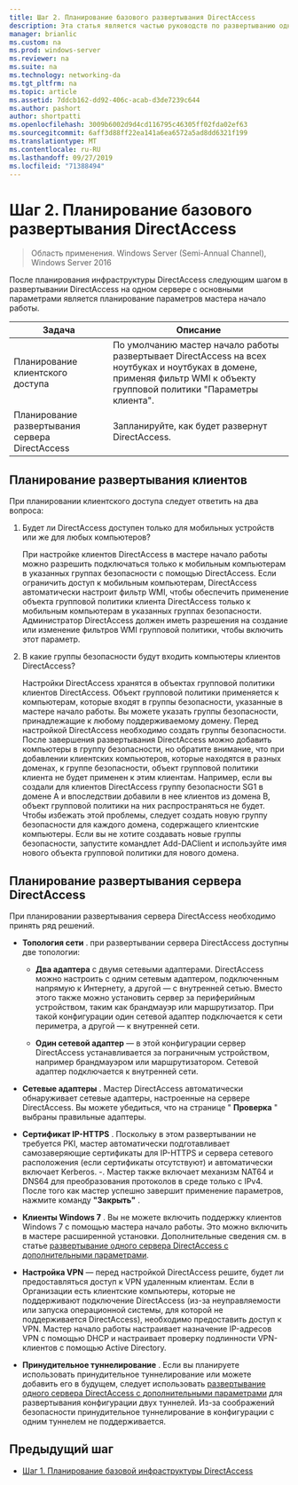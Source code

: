 ```yaml
---
title: Шаг 2. Планирование базового развертывания DirectAccess
description: Эта статья является частью руководств по развертыванию одного сервера DirectAccess с помощью мастера начало работы для Windows Server 2016.
manager: brianlic
ms.custom: na
ms.prod: windows-server
ms.reviewer: na
ms.suite: na
ms.technology: networking-da
ms.tgt_pltfrm: na
ms.topic: article
ms.assetid: 7ddcb162-dd92-406c-acab-d3de7239c644
ms.author: pashort
author: shortpatti
ms.openlocfilehash: 3009b6002d9d4cd116795c46305ff02fda02ef63
ms.sourcegitcommit: 6aff3d88ff22ea141a6ea6572a5ad8dd6321f199
ms.translationtype: MT
ms.contentlocale: ru-RU
ms.lasthandoff: 09/27/2019
ms.locfileid: "71388494"
---
```

# <a name="step-2-plan-the-basic-directaccess-deployment"></a>Шаг 2. Планирование базового развертывания DirectAccess

>Область применения. Windows Server (Semi-Annual Channel), Windows Server 2016

После планирования инфраструктуры DirectAccess следующим шагом в развертывании DirectAccess на одном сервере с основными параметрами является планирование параметров мастера начало работы.  
  
|Задача|Описание|  
|----|--------|  
|Планирование клиентского доступа|По умолчанию мастер начало работы развертывает DirectAccess на всех ноутбуках и ноутбуках в домене, применяя фильтр WMI к объекту групповой политики "Параметры клиента".|  
|Планирование развертывания сервера DirectAccess|Запланируйте, как будет развернут DirectAccess.|  
  
## <a name="bkmk_2_1_client"></a>Планирование развертывания клиентов  
При планировании клиентского доступа следует ответить на два вопроса:  
  
1.  Будет ли DirectAccess доступен только для мобильных устройств или же для любых компьютеров?  
  
    При настройке клиентов DirectAccess в мастере начало работы можно разрешить подключаться только к мобильным компьютерам в указанных группах безопасности с помощью DirectAccess. Если ограничить доступ к мобильным компьютерам, DirectAccess автоматически настроит фильтр WMI, чтобы обеспечить применение объекта групповой политики клиента DirectAccess только к мобильным компьютерам в указанных группах безопасности. Администратор DirectAccess должен иметь разрешения на создание или изменение фильтров WMI групповой политики, чтобы включить этот параметр.  
  
2.  В какие группы безопасности будут входить компьютеры клиентов DirectAccess?  
  
    Настройки DirectAccess хранятся в объектах групповой политики клиентов DirectAccess. Объект групповой политики применяется к компьютерам, которые входят в группы безопасности, указанные в мастере начало работы. Вы можете указать группы безопасности, принадлежащие к любому поддерживаемому домену. Перед настройкой DirectAccess необходимо создать группы безопасности. После завершения развертывания DirectAccess можно добавить компьютеры в группу безопасности, но обратите внимание, что при добавлении клиентских компьютеров, которые находятся в разных доменах, к группе безопасности, объект групповой политики клиента не будет применен к этим клиентам. Например, если вы создали для клиентов DirectAccess группу безопасности SG1 в домене A и впоследствии добавили в нее клиентов из домена B, объект групповой политики на них распространяться не будет. Чтобы избежать этой проблемы, следует создать новую группу безопасности для каждого домена, содержащего клиентские компьютеры. Если вы не хотите создавать новые группы безопасности, запустите командлет Add-DAClient и используйте имя нового объекта групповой политики для нового домена.  
  
## <a name="bkmk_2_2_server"></a>Планирование развертывания сервера DirectAccess  
При планировании развертывания сервера DirectAccess необходимо принять ряд решений.  
  
-   **Топология сети** . при развертывании сервера DirectAccess доступны две топологии:  
  
    -   **Два адаптера** с двумя сетевыми адаптерами. DirectAccess можно настроить с одним сетевым адаптером, подключенным напрямую к Интернету, а другой — с внутренней сетью. Вместо этого также можно установить сервер за периферийным устройством, таким как брандмауэр или маршрутизатор. При такой конфигурации один сетевой адаптер подключается к сети периметра, а другой — к внутренней сети.  
  
    -   **Один сетевой адаптер** — в этой конфигурации сервер DirectAccess устанавливается за пограничным устройством, например брандмауэром или маршрутизатором. Сетевой адаптер подключается к внутренней сети.  
  
-   **Сетевые адаптеры** . Мастер DirectAccess автоматически обнаруживает сетевые адаптеры, настроенные на сервере DirectAccess. Вы можете убедиться, что на странице " **Проверка** " выбраны правильные адаптеры.  
  
-   **Сертификат IP-HTTPS** . Поскольку в этом развертывании не требуется PKI, мастер автоматически подготавливает самозаверяющие сертификаты для IP-HTTPS и сервера сетевого расположения (если сертификаты отсутствуют) и автоматически включает Kerberos. -. Мастер также включает механизм NAT64 и DNS64 для преобразования протоколов в среде только с IPv4. После того как мастер успешно завершит применение параметров, нажмите команду **"Закрыть"** .  
  
-   **Клиенты Windows 7** . Вы не можете включить поддержку клиентов Windows 7 с помощью мастера начало работы. Это можно включить в мастере расширенной установки. Дополнительные сведения см. в статье [развертывание одного сервера DirectAccess с дополнительными параметрами](../single-server-advanced/Deploy-a-Single-DirectAccess-Server-with-Advanced-Settings.md).  
  
-   **Настройка VPN** — перед настройкой DirectAccess решите, будет ли предоставляться доступ к VPN удаленным клиентам. Если в Организации есть клиентские компьютеры, которые не поддерживают подключение DirectAccess (из-за неуправляемости или запуска операционной системы, для которой не поддерживается DirectAccess), необходимо предоставить доступ к VPN. Мастер начало работы настраивает назначение IP-адресов VPN с помощью DHCP и настраивает проверку подлинности VPN-клиентов с помощью Active Directory.  
  
-   **Принудительное туннелирование** . Если вы планируете использовать принудительное туннелирование или можете добавить его в будущем, следует использовать [развертывание одного сервера DirectAccess с дополнительными параметрами](../single-server-advanced/Deploy-a-Single-DirectAccess-Server-with-Advanced-Settings.md) для развертывания конфигурации двух туннелей. Из-за соображений безопасности принудительное туннелирование в конфигурации с одним туннелем не поддерживается.  
  
## <a name="BKMK_Links"></a>Предыдущий шаг  
  
-   [Шаг 1. Планирование базовой инфраструктуры DirectAccess](da-basic-plan-s1-infrastructure.md)  
  



